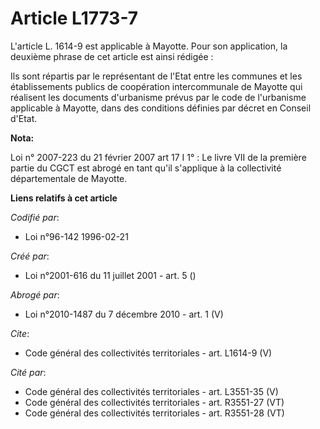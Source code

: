 # Article L1773-7

L'article L. 1614-9 est applicable à Mayotte. Pour son application, la deuxième phrase de cet article est ainsi rédigée : 

Ils sont répartis par le représentant de l'Etat entre les communes et les établissements publics de coopération
intercommunale de Mayotte qui réalisent les documents d'urbanisme prévus par le code de l'urbanisme applicable à Mayotte,
dans des conditions définies par décret en Conseil d'Etat.

**Nota:**

Loi n° 2007-223 du 21 février 2007 art 17 I 1° : Le livre VII de la première partie du CGCT est abrogé en tant qu'il
s'applique à la collectivité départementale de Mayotte.

**Liens relatifs à cet article**

_Codifié par_:

  - Loi n°96-142 1996-02-21

_Créé par_:

  - Loi n°2001-616 du 11 juillet 2001 - art. 5 ()

_Abrogé par_:

  - Loi n°2010-1487 du 7 décembre 2010 - art. 1 (V)

_Cite_:

  - Code général des collectivités territoriales - art. L1614-9 (V)

_Cité par_:

  - Code général des collectivités territoriales - art. L3551-35 (V)
  - Code général des collectivités territoriales - art. R3551-27 (VT)
  - Code général des collectivités territoriales - art. R3551-28 (VT)

